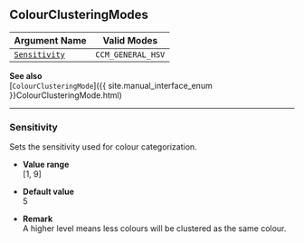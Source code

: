 ## ColourClusteringModes
 
| Argument Name | Valid Modes |
| ------------- | ----------- | 
| [`Sensitivity`](#sensitivity) | `CCM_GENERAL_HSV` |

**See also**   
[`ColourClusteringMode`]({{ site.manual_interface_enum }}ColourClusteringMode.html)

---

### Sensitivity
Sets the sensitivity used for colour categorization.   

- **Value range**   
   [1, 9]   
   
- **Default value**   
   5  
 
- **Remark**     
   A higher level means less colours will be clustered as the same colour.   
   
